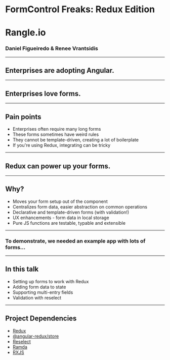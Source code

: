 # FormControl Freaks: Redux Edition

# Rangle.io
### Daniel Figueiredo & Renee Vrantsidis

---

## Enterprises are adopting Angular.

---

## Enterprises love forms.

---

## Pain points
- Enterprises often require many long forms
- These forms sometimes have weird rules
- They cannot be template-driven, creating a lot of boilerplate
- If you're using Redux, integrating can be tricky

---

## Redux can power up your forms.

---

## Why?
- Moves your form setup out of the component
- Centralizes form data, easier abstraction on common operations
- Declarative and template-driven forms (with validation!)
- UX enhancements - form data in local storage
- Pure JS functions are testable, typable and extensible

---

### To demonstrate, we needed an example app with lots of forms...

---

## In this talk
- Setting up forms to work with Redux
- Adding form data to state
- Supporting multi-entry fields
- Validation with reselect

---

## Project Dependencies
- [Redux](https://github.com/reactjs/redux)
- [@angular-redux/store](https://github.com/angular-redux/store)
- [Reselect](https://github.com/reactjs/reselect)
- [Ramda](ramdajs.com)
- [RXJS](https://github.com/Reactive-Extensions/RxJS)
